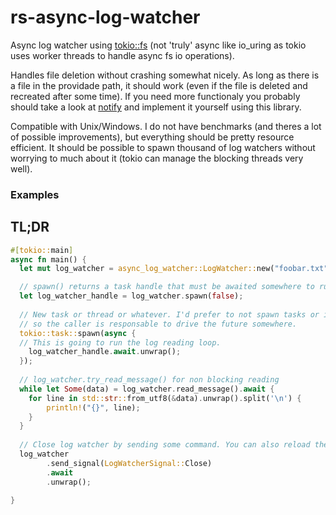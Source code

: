 # rs-async-log-watcher


Async log watcher using [tokio::fs](https://docs.rs/tokio/latest/tokio/fs/index.html) (not 'truly' async like io_uring as tokio uses worker threads to handle async fs io operations). 

Handles file deletion without crashing somewhat nicely. As long as there is a file in the providade path, it should work (even if the file is deleted and recreated after some time). 
If you need more functionaly you probably should take a look at [notify](docs.rs/notify) and implement it yourself using this library.

Compatible with Unix/Windows. I do not have benchmarks (and theres a lot of possible improvements), but everything should be pretty resource efficient. 
It should be possible to spawn thousand of log watchers without worrying to much about it (tokio can manage the blocking threads very well).

### Examples

## TL;DR
``` rust
#[tokio::main]
async fn main() {
  let mut log_watcher = async_log_watcher::LogWatcher::new("foobar.txt");

  // spawn() returns a task handle that must be awaited somewhere to run the log reading loop
  let log_watcher_handle = log_watcher.spawn(false);
  
  // New task or thread or whatever. I'd prefer to not spawn tasks or include a tokio/rt dependency
  // so the caller is responsable to drive the future somewhere.
  tokio::task::spawn(async {
  // This is going to run the log reading loop.
    log_watcher_handle.await.unwrap();
  });
  
  // log_watcher.try_read_message() for non blocking reading
  while let Some(data) = log_watcher.read_message().await {
    for line in std::str::from_utf8(&data).unwrap().split('\n') {
        println!("{}", line);
    }
  }
  
  // Close log watcher by sending some command. You can also reload the file or change the file being read
  log_watcher
        .send_signal(LogWatcherSignal::Close)
        .await
        .unwrap();

}


```
